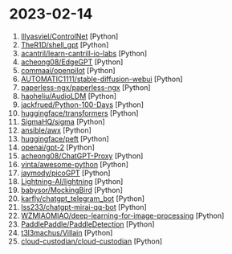 # 2023-02-14

1. [lllyasviel/ControlNet](https://github.com/lllyasviel/ControlNet "Let us control diffusion models") [Python]
2. [TheR1D/shell_gpt](https://github.com/TheR1D/shell_gpt "A command-line interface (CLI) productivity tool powered by OpenAI's text-davinci-003 model, will help you accomplish your tasks faster and more efficiently.") [Python]
3. [acantril/learn-cantrill-io-labs](https://github.com/acantril/learn-cantrill-io-labs "Standard and Advanced Demos for learn.cantrill.io courses") [Python]
4. [acheong08/EdgeGPT](https://github.com/acheong08/EdgeGPT "Reverse engineered API of Microsoft's Bing Chat") [Python]
5. [commaai/openpilot](https://github.com/commaai/openpilot "openpilot is an open source driver assistance system. openpilot performs the functions of Automated Lane Centering and Adaptive Cruise Control for over 200 supported car makes and models.") [Python]
6. [AUTOMATIC1111/stable-diffusion-webui](https://github.com/AUTOMATIC1111/stable-diffusion-webui "Stable Diffusion web UI") [Python]
7. [paperless-ngx/paperless-ngx](https://github.com/paperless-ngx/paperless-ngx "A community-supported supercharged version of paperless: scan, index and archive all your physical documents") [Python]
8. [haoheliu/AudioLDM](https://github.com/haoheliu/AudioLDM "AudioLDM: Generate speech, sound effects, music and beyond, with text.") [Python]
9. [jackfrued/Python-100-Days](https://github.com/jackfrued/Python-100-Days "Python - 100天从新手到大师") [Python]
10. [huggingface/transformers](https://github.com/huggingface/transformers "🤗 Transformers: State-of-the-art Machine Learning for Pytorch, TensorFlow, and JAX.") [Python]
11. [SigmaHQ/sigma](https://github.com/SigmaHQ/sigma "Main Rule Repository") [Python]
12. [ansible/awx](https://github.com/ansible/awx "AWX provides a web-based user interface, REST API, and task engine built on top of Ansible. It is one of the upstream projects for Red Hat Ansible Automation Platform.") [Python]
13. [huggingface/peft](https://github.com/huggingface/peft "🤗 PEFT: State-of-the-art Parameter-Efficient Fine-Tuning.") [Python]
14. [openai/gpt-2](https://github.com/openai/gpt-2 "Code for the paper Language Models are Unsupervised Multitask Learners") [Python]
15. [acheong08/ChatGPT-Proxy](https://github.com/acheong08/ChatGPT-Proxy "Forward requests and inject cloudflare cookies") [Python]
16. [vinta/awesome-python](https://github.com/vinta/awesome-python "A curated list of awesome Python frameworks, libraries, software and resources") [Python]
17. [jaymody/picoGPT](https://github.com/jaymody/picoGPT "An unnecessarily tiny implementation of GPT-2 in NumPy.") [Python]
18. [Lightning-AI/lightning](https://github.com/Lightning-AI/lightning "Deep learning framework to train, deploy, and ship AI products Lightning fast.") [Python]
19. [babysor/MockingBird](https://github.com/babysor/MockingBird "🚀AI拟声: 5秒内克隆您的声音并生成任意语音内容 Clone a voice in 5 seconds to generate arbitrary speech in real-time") [Python]
20. [karfly/chatgpt_telegram_bot](https://github.com/karfly/chatgpt_telegram_bot "") [Python]
21. [lss233/chatgpt-mirai-qq-bot](https://github.com/lss233/chatgpt-mirai-qq-bot "🚀 一键部署！真正的 ChatGPT QQ 聊天机器人！支持 ChatGPT Plus，对话上下文，文字转图片发送，代理加速 (部分代码由 ChatGPT 生成）") [Python]
22. [WZMIAOMIAO/deep-learning-for-image-processing](https://github.com/WZMIAOMIAO/deep-learning-for-image-processing "deep learning for image processing including classification and object-detection etc.") [Python]
23. [PaddlePaddle/PaddleDetection](https://github.com/PaddlePaddle/PaddleDetection "Object Detection toolkit based on PaddlePaddle. It supports object detection, instance segmentation, multiple object tracking and real-time multi-person keypoint detection.") [Python]
24. [t3l3machus/Villain](https://github.com/t3l3machus/Villain "Villain is a Windows & Linux backdoor generator and multi-session handler that allows users to connect with sibling servers (other machines running Villain) and share their backdoor sessions, handy for working as a team.") [Python]
25. [cloud-custodian/cloud-custodian](https://github.com/cloud-custodian/cloud-custodian "Rules engine for cloud security, cost optimization, and governance, DSL in yaml for policies to query, filter, and take actions on resources") [Python]
